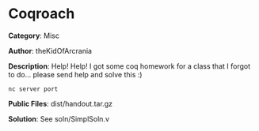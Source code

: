 # Coqroach

**Category**: Misc

**Author**: theKidOfArcrania

**Description**: Help! Help! I got some coq homework for a class that I forgot
to do... please send help and solve this :)

`nc server port`

**Public Files**: dist/handout.tar.gz

**Solution**: See soln/SimplSoln.v
